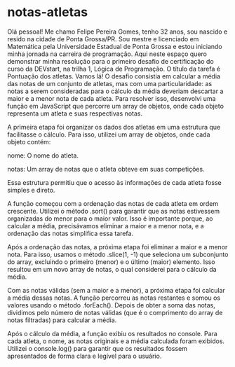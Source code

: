 # notas-atletas
Olá pessoal!
Me chamo Felipe Pereira Gomes, tenho 32 anos, sou nascido e resido na cidade de Ponta Grossa/PR. Sou mestre e licenciado em Matemática pela Universidade Estadual de Ponta Grossa e estou iniciando minha jornada na carreira de programação. 
Aqui neste espaço quero demonstrar minha resolução para o primeiro desafio de certificação do curso da DEVstart, na trilha 1, Lógica de Programação. O título da tarefa é Pontuação dos atletas. Vamos lá!
O desafio consistia em calcular a média das notas de um conjunto de atletas, mas com uma particularidade: as notas a serem consideradas para o cálculo da média deveriam descartar a maior e a menor nota de cada atleta. Para resolver isso, desenvolvi uma função em JavaScript que percorre um array de objetos, onde cada objeto representa um atleta e suas respectivas notas.

A primeira etapa foi organizar os dados dos atletas em uma estrutura que facilitasse o cálculo. Para isso, utilizei um array de objetos, onde cada objeto contém:

nome: O nome do atleta.

notas: Um array de notas que o atleta obteve em suas competições.

Essa estrutura permitiu que o acesso às informações de cada atleta fosse simples e direto.

A função começou com a ordenação das notas de cada atleta em ordem crescente. Utilizei o método .sort() para garantir que as notas estivessem organizadas do menor para o maior valor. Isso é importante porque, ao calcular a média, precisávamos eliminar a maior e a menor nota, e a ordenação das notas simplifica essa tarefa.


Após a ordenação das notas, a próxima etapa foi eliminar a maior e a menor nota. Para isso, usamos o método .slice(1, -1) que seleciona um subconjunto do array, excluindo o primeiro (menor) e o último (maior) elemento. Isso resultou em um novo array de notas, o qual considerei para o cálculo da média.

Com as notas válidas (sem a maior e a menor), a próxima etapa foi calcular a média dessas notas. A função percorreu as notas restantes e somou os valores usando o método .forEach(). Depois de obter a soma das notas, dividimos pelo número de notas válidas (que é o comprimento do array de notas filtradas) para calcular a média.

Após o cálculo da média, a função exibiu os resultados no console. Para cada atleta, o nome, as notas originais e a média calculada foram exibidos. Utilizei o console.log() para garantir que os resultados fossem apresentados de forma clara e legível para o usuário.



